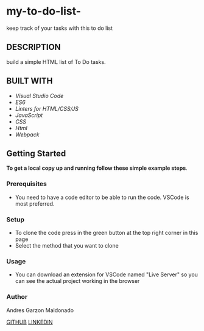 # my-to-do-list-
keep track of your tasks with this to do list 

## DESCRIPTION
build a simple HTML list of To Do tasks.

## BUILT WITH
- *Visual Studio Code*
- *ES6*
- *Linters for HTML/CSS/JS*
- *JavaScript*
- *CSS*
- *Html*
- *Webpack*

## Getting Started

**To get a local copy up and running follow these simple example steps**.

### Prerequisites

- You need to have a code editor to be able to run the code. VSCode is most preferred.

### Setup

- To clone the code press in the green button at the top right corner in this page
- Select the method that you want to clone

### Usage

- You can download an extension for VSCode named "Live Server" so you can see the actual project working in the browser

### Author

Andres Garzon Maldonado
    
  [GITHUB](https://github.com/andgarzonmal)
  [LINKEDIN](https://www.linkedin.com/in/andres-garzon-maldonado-951a2a180/)
